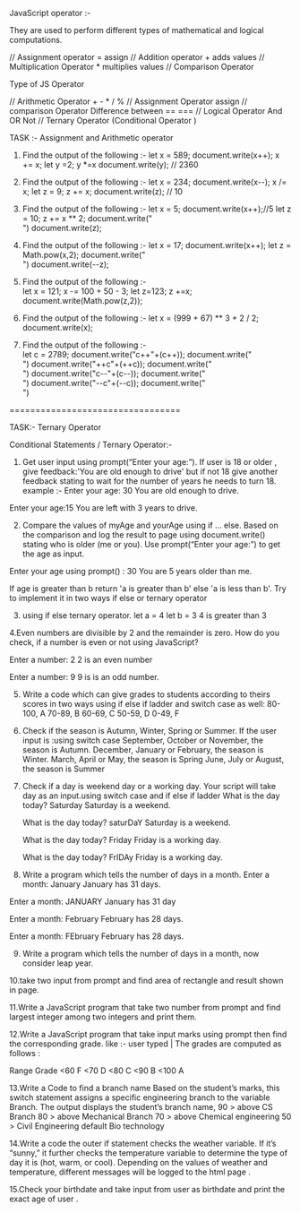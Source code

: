 JavaScript operator :-

They are used to perform different types of mathematical and logical computations.

// Assignment operator = assign
// Addition operator + adds values
// Multiplication Operator \* multiplies values
// Comparison Operator

Type of JS Operator

// Arithmetic Operator + - \* / %
// Assignment Operator assign
// comparison Operator Difference between == ===
// Logical Operator And OR Not
// Ternary Operator (Conditional Operator )

TASK :- Assignment and Arithmetic operator 

1. Find the output of the following :-
   let x = 589;
   document.write(x++);
   x += x;
   let y =2;
   y \*=x
   document.write(y); // 2360

2. Find the output of the following :-
   let x = 234;
   document.write(x--);
   x /= x;
   let z = 9;
   z += x;
   document.write(z); // 10

3. Find the output of the following :-
   let x = 5;
   document.write(x++);//5
   let z = 10;
   z += x \*\* 2;
   document.write("</br>")
   document.write(z);

4. Find the output of the following :-
   let x = 17;
   document.write(x++);
   let z = Math.pow(x,2);
   document.write("</br>")
   document.write(--z);

5. Find the output of the following :-  
    let x = 121;
   x -= 100 + 50 - 3;
   let z=123;
   z +=x;
   document.write(Math.pow(z,2));

6. Find the output of the following :-
   let x = (999 + 67) \*\* 3 + 2 / 2;
   document.write(x);

7. Find the output of the following :-  
    let c = 2789;
   document.write("c++"+(c++));
   document.write("</br>")
   document.write("++c"+(++c));
   document.write("</br>")
   document.write("c--"+(c--));
   document.write("</br>")
   document.write("--c"+(--c));
   document.write("</br>")

=================================

TASK:- Ternary Operator 

Conditional Statements / Ternary Operator:- 


1. Get user input using prompt(“Enter your age:”). If user is 18 or older , give feedback:'You are old enough to drive' but if not 18 give another feedback stating to wait for the number of years he needs to turn 18.
example :-
Enter your age: 30
You are old enough to drive.

Enter your age:15
You are left with 3 years to drive.


2. Compare the values of myAge and yourAge using if … else. Based on the comparison and log the result to page using document.write() stating who is older (me or you). Use prompt(“Enter your age:”) to get the age as input.

Enter your age using prompt() : 30
You are 5 years older than me.

If age is greater than b return 'a is greater than b' else 'a is less than b'. Try to implement it in two ways if else or ternary operator


3. using if else
ternary operator.
  let a = 4
  let b = 3
  4 is greater than 3


4.Even numbers are divisible by 2 and the remainder is zero. How do you check, if a number is even or not using JavaScript?

Enter a number: 2
2 is an even number

Enter a number: 9
9 is is an odd number.


5. Write a code which can give grades to students according to theirs scores in two ways using if else if ladder and switch case as well:
80-100, A
70-89, B
60-69, C
50-59, D
0-49, F




6. Check if the season is Autumn, Winter, Spring or Summer. If the user input is :using switch case 
September, October or November, the season is Autumn.
December, January or February, the season is Winter.
March, April or May, the season is Spring
June, July or August, the season is Summer




7. Check if a day is weekend day or a working day. Your script will take day as an input.using switch case and if else if ladder
    What is the day  today? Saturday
    Saturday is a weekend.

    What is the day today? saturDaY
    Saturday is a weekend.

    What is the day today? Friday
    Friday is a working day.

    What is the day today? FrIDAy
    Friday is a working day.



8. Write a program which tells the number of days in a month.
  Enter a month: January
  January has 31 days.

  Enter a month: JANUARY
  January has 31 day

  Enter a month: February
  February has 28 days.

  Enter a month: FEbruary
  February has 28 days.


9. Write a program which tells the number of days in a month, now consider leap year.

10.take two input from prompt and find area of rectangle and result shown in page.

11.Write a JavaScript program that take two number from prompt and find largest integer among two integers and print them.

12.Write a JavaScript program that take input marks using prompt then find the corresponding grade.
like :- user typed |
The grades are computed as follows :

Range	Grade
<60	F
<70	D
<80	C
<90	B
<100	A

13.Write a Code to find a branch name Based on the student’s marks, this switch statement assigns a specific engineering branch to the variable Branch. The output displays the student’s branch name,
90 > above  CS Branch
80 > above Mechanical Branch
70 > above Chemical engineering
50 > Civil Engineering
default Bio technology

14.Write a code the outer if statement checks the weather variable. If it’s “sunny,” it further checks the temperature variable to determine the type of day it is (hot, warm, or cool). Depending on the values of weather and temperature, different messages will be logged to the html page .

15.Check your birthdate and take input from user as birthdate and print the exact age of user .